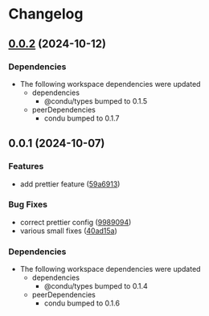 # Changelog

## [0.0.2](https://github.com/niieani/condu/compare/@condu-feature/prettier@0.0.1...@condu-feature/prettier@0.0.2) (2024-10-12)


### Dependencies

* The following workspace dependencies were updated
  * dependencies
    * @condu/types bumped to 0.1.5
  * peerDependencies
    * condu bumped to 0.1.7

## 0.0.1 (2024-10-07)


### Features

* add prettier feature ([59a6913](https://github.com/niieani/condu/commit/59a6913fd7366ad3003532a566c9e38b7d8938a6))


### Bug Fixes

* correct prettier config ([9989094](https://github.com/niieani/condu/commit/99890941f5cd389caaa7f2ca65ae866ac81750cf))
* various small fixes ([40ad15a](https://github.com/niieani/condu/commit/40ad15a5a9eac419a1bc1d100bd86e25b9c44eca))


### Dependencies

* The following workspace dependencies were updated
  * dependencies
    * @condu/types bumped to 0.1.4
  * peerDependencies
    * condu bumped to 0.1.6
